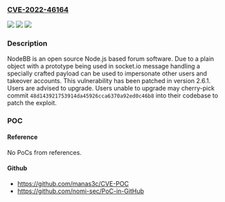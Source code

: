 ### [CVE-2022-46164](https://cve.mitre.org/cgi-bin/cvename.cgi?name=CVE-2022-46164)
![](https://img.shields.io/static/v1?label=Product&message=NodeBB&color=blue)
![](https://img.shields.io/static/v1?label=Version&message=%3D%20%3C%202.6.1%20&color=brighgreen)
![](https://img.shields.io/static/v1?label=Vulnerability&message=CWE-665%3A%20Improper%20Initialization&color=brighgreen)

### Description

NodeBB is an open source Node.js based forum software. Due to a plain object with a prototype being used in socket.io message handling a specially crafted payload can be used to impersonate other users and takeover accounts. This vulnerability has been patched in version 2.6.1. Users are advised to upgrade. Users unable to upgrade may cherry-pick commit `48d143921753914da45926cca6370a92ed0c46b8` into their codebase to patch the exploit.

### POC

#### Reference
No PoCs from references.

#### Github
- https://github.com/manas3c/CVE-POC
- https://github.com/nomi-sec/PoC-in-GitHub

